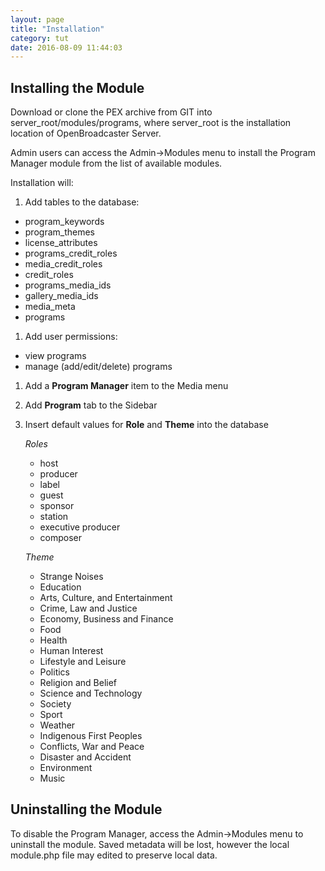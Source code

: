 ```yaml
---
layout: page
title: "Installation"
category: tut
date: 2016-08-09 11:44:03
---
```


## Installing the Module

Download or clone the PEX archive from GIT into  server\_root/modules/programs, where server\_root is the installation location of OpenBroadcaster Server.

Admin users can access the Admin->Modules menu to install the Program Manager module from the list of available modules.

Installation will:

1. Add tables to the database:
 - program_keywords
 - program_themes
 - license_attributes
 - programs_credit_roles
 - media_credit_roles
 - credit_roles
 - programs_media_ids
 - gallery_media_ids
 - media_meta
 - programs


1. Add user permissions:
 - view programs
 - manage (add/edit/delete) programs

1. Add a __Program Manager__ item to the Media menu

1. Add __Program__ tab to the Sidebar 

1. Insert default values for __Role__ and __Theme__ into the database

   _Roles_

   - host
   - producer
   - label
   - guest
   - sponsor
   - station
   - executive producer
   - composer

   _Theme_

   - Strange Noises
   - Education
   - Arts, Culture, and Entertainment
   - Crime, Law and Justice
   - Economy, Business and Finance
   - Food
   - Health
   - Human Interest
   - Lifestyle and Leisure
   - Politics
   - Religion and Belief
   - Science and Technology
   - Society
   - Sport
   - Weather
   - Indigenous First Peoples
   - Conflicts, War and Peace
   - Disaster and Accident
   - Environment
   - Music


## Uninstalling the Module

To disable the Program Manager, access the Admin->Modules menu to uninstall the module. Saved metadata will be lost, however the local module.php file may edited to preserve local data.




